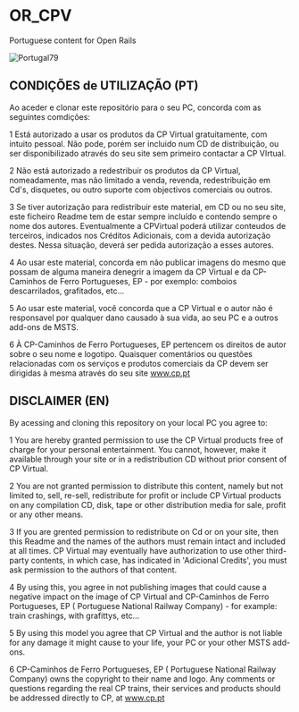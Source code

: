 # OR_CPV
 Portuguese content for Open Rails

![Portugal79](/pt79.jpg)

## CONDIÇÕES de UTILIZAÇÃO (PT)
Ao aceder e clonar este repositório para o seu PC, concorda com as seguintes comdições:

1 Está autorizado a usar os produtos da CP Virtual gratuitamente, com intuito pessoal. Não pode, porém ser incluido num CD de distribuição, ou ser disponibilizado através do seu site sem primeiro contactar a CP VIrtual.

2 Não está autorizado a redestribuir os produtos da CP Virtual, nomeadamente, mas não limitado a venda, revenda, redestribuição em Cd's, disquetes, ou outro suporte com objectivos comerciais ou outros.

3 Se tiver autorização para redistribuir este material, em CD ou no seu site, este ficheiro Readme tem de estar sempre incluído e contendo sempre o nome dos autores. Eventualmente a CPVirtual poderá utilizar conteudos de terceiros, indicados nos Créditos Adicionais, com a devida autorização destes. Nessa situação, deverá ser pedida autorização a esses autores. 

4 Ao usar este material, concorda em não publicar imagens do mesmo que possam de alguma maneira denegrir a imagem da CP Virtual e da CP-Caminhos de Ferro Portugueses, EP - por exemplo: comboios descarrilados, grafitados, etc...

5 Ao usar este material, você concorda que a CP Virtual e o autor não é responsavel por qualquer dano causado à sua vida, ao seu PC e a outros add-ons de MSTS.

6 À CP-Caminhos de Ferro Portugueses, EP pertencem os direitos de autor sobre o seu nome e logotipo. Quaisquer comentários ou questões relacionadas com os serviços e produtos comerciais da CP devem ser dirigidas à mesma através do seu site www.cp.pt



## DISCLAIMER (EN)
By acessing and cloning this repository on your local PC you agree to:

1 You are hereby granted permission to use the CP Virtual products free of charge for your personal entertainment. You cannot, however, make it available through your site or in a redistribution CD without prior consent of CP Virtual.

2 You are not granted permission to distribute this content, namely but not limited to, sell, re-sell, redistribute for profit or include CP Virtual products on any compilation CD, disk, tape or other distribution media for sale, profit or any other means.

3 If you are grented permission to redistribute on Cd or on your site, then this Readme and the names of the authors must remain intact and included at all times. CP Virtual may eventually have authorization to use other third-party contents, in which case, has indicated in 'Adicional Credits', you must ask permission to the authors of that content.

4 By using this, you agree in not publishing images that could cause a negative impact on the image of CP Virtual and CP-Caminhos de Ferro Portugueses, EP ( Portuguese National Railway Company) - for example: train crashings, with grafittys, etc...

5 By using this model you agree that CP Virtual and the author is not liable for any damage it might cause to your life, your PC or your other MSTS add-ons.

6 CP-Caminhos de Ferro Portugueses, EP ( Portuguese National Railway Company) owns the copyright to their name and logo. Any comments or questions regarding the real CP trains, their services and products should be addressed directly to CP, at www.cp.pt
